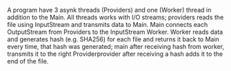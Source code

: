 A program have 3 asynk threads (Providers) and one (Worker)  thread in addition to the Main. All threads works with I/O streams; providers reads the file using InputStream and transmits data to Main. Main connects each OutputStream from Providers to the InputStream Worker. Worker reads data and generates hash (e.g. SHA256) for each file and returns it back to Main every time, that hash was generated; main after receiving hash from worker, transmits it to the right Providerprovider after receiving a hash adds it to the end of the file.

